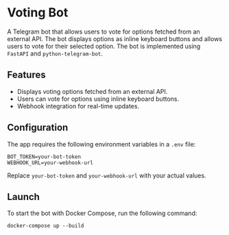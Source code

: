 # Voting Bot

A Telegram bot that allows users to vote for options fetched from an external API. The bot displays options as inline keyboard buttons and allows users to vote for their selected option. The bot is implemented using `FastAPI` and `python-telegram-bot`.

## Features

- Displays voting options fetched from an external API.
- Users can vote for options using inline keyboard buttons.
- Webhook integration for real-time updates.

## Configuration

The app requires the following environment variables in a `.env` file:
```
BOT_TOKEN=your-bot-token
WEBHOOK_URL=your-webhook-url
```
Replace `your-bot-token` and `your-webhook-url` with your actual values.

## Launch

To start the bot with Docker Compose, run the following command:
```
docker-compose up --build
```
